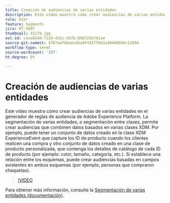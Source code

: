 ```yaml
---
title: Creación de audiencias de varias entidades
description: Este vídeo muestra cómo crear audiencias de varias entidades en el generador de reglas de audiencia de Adobe Experience Platform.  La segmentación de varias entidades, o segmentación entre clases, permite crear audiencias que combinen datos basados en varias clases XDM.
role: User
feature: Segments
jira: KT-3697
thumbnail: 32179.jpg
exl-id: cace814d-7124-432c-91fb-896725b701a4
source-git-commit: 4767adf8daee2ba9f432ffbb3a30468504c12694
workflow-type: tm+mt
source-wordcount: '157'
ht-degree: 0%

---
```


# Creación de audiencias de varias entidades

Este vídeo muestra cómo crear audiencias de varias entidades en el generador de reglas de audiencia de Adobe Experience Platform.  La segmentación de varias entidades, o segmentación entre clases, permite crear audiencias que combinen datos basados en varias clases XDM. Por ejemplo, puede tener un conjunto de datos creado en la clase XDM ExperienceEvent que capture los ID de producto cuando los clientes realicen una compra y otro conjunto de datos creado en una clase de producto personalizada, que contenga los detalles de catálogo de cada ID de producto (por ejemplo: color, tamaño, categoría, etc.). Si establece una relación entre los esquemas, puede crear audiencias basadas en campos existentes en ambos esquemas (por ejemplo, personas que compraron chaquetas).

<!--Segment context (segment payload) allows you to provide key contextual details, such as a visitor's abandoned cart contents, in your segment definition so you can send personalized messages.-->

>[!VIDEO](https://video.tv.adobe.com/v/32179?quality=12&learn=on)

Para obtener más información, consulte la [Segmentación de varias entidades (documentación)](https://experienceleague.adobe.com/docs/experience-platform/segmentation/multi-entity-segmentation.html).
